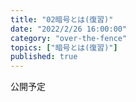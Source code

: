 ```yaml
---
title: "02暗号とは(復習)"
date: "2022/2/26 16:00:00"
category: "over-the-fence"
topics: ["暗号とは(復習)"]
published: true
---
```


公開予定